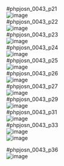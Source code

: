 
#phpjosn_0043_p21<br>
![image](https://user-images.githubusercontent.com/48095449/204243504-06ec8e5a-51e9-41d8-af62-cf196a9929f8.png)<br>
#phpjosn_0043_p22<br>
![image](https://user-images.githubusercontent.com/48095449/204243988-32225887-8b62-4232-be24-d9113a2338a7.png)<br>
#phpjosn_0043_p23<br>
![image](https://user-images.githubusercontent.com/48095449/204244129-7d9d215f-9afc-4dc3-964c-cc0a508c761d.png)<br>
#phpjosn_0043_p24<br>
![image](https://user-images.githubusercontent.com/48095449/204244504-3368eefb-2f08-48a6-95b1-e17067011213.png)<br>
#phpjosn_0043_p25<br>
![image](https://user-images.githubusercontent.com/48095449/204245149-8a0608a4-6f41-4402-8adc-ed0f4cbf5cc6.png)<br>
#phpjosn_0043_p26<br>
![image](https://user-images.githubusercontent.com/48095449/204244670-1988e71b-ee82-4a7c-917b-c2ad0b016afe.png)<br>
#phpjosn_0043_p27<br>
![image](https://user-images.githubusercontent.com/48095449/204245393-10d86930-d8d8-4afa-88c9-8a7b7202903d.png)<br>
#phpjosn_0043_p29<br>
![image](https://user-images.githubusercontent.com/48095449/204245548-cb1e0c71-9f5d-4aa1-87bc-937c0dfe5929.png)<br>
#phpjosn_0043_p31<br>
![image](https://user-images.githubusercontent.com/48095449/204245714-657ac93d-92e3-42c4-8159-c137fe173854.png)<br>
#phpjosn_0043_p33<br>
![image](https://user-images.githubusercontent.com/48095449/204245881-0040f098-e28d-4fd5-9150-5009d7bb739e.png)<br>
![image](https://user-images.githubusercontent.com/48095449/204246269-d24f2b79-6aae-484b-b1d7-814a78d7f6c4.png)

#phpjosn_0043_p36<br>
![image](https://user-images.githubusercontent.com/48095449/204245981-803fc255-abcc-4d08-9363-4372e5b450d5.png)<br>
